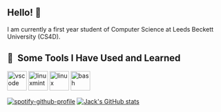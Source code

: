## Hello! 👋

I am currently a first year student of Computer Science at Leeds Beckett University (CS4D). 





<h2> 🚀 &nbsp;Some Tools I Have Used and Learned</h2>
<p align="left">
<img src="https://cdn.jsdelivr.net/gh/devicons/devicon/icons/vscode/vscode-original.svg" alt="vscode" width="45" height="45"/>
<img src="https://cdn.jsdelivr.net/gh/devicons/devicon@latest/icons/linuxmint/linuxmint-original.svg" alt="linuxmint" width="45" height="45"/>
<img src="https://cdn.jsdelivr.net/gh/devicons/devicon@latest/icons/linux/linux-original.svg" alt="linux" width="45" height="45"/>
<img src="https://cdn.jsdelivr.net/gh/devicons/devicon@latest/icons/bash/bash-original.svg" alt="bash" width="45" height="45"/>
          

[![spotify-github-profile](https://spotify-github-profile.kittinanx.com/api/view?uid=3135xdn5ceomdvufufcwomlj7xma&cover_image=true&theme=default&show_offline=false&background_color=121212&interchange=false&profanity=false)](https://github.com/kittinan/spotify-github-profile) [![Jack's GitHub stats](https://github-readme-stats.vercel.app/api?username=ojckstr&show_icons=true&theme=cobalt)](https://github.com/anuraghazra/github-readme-stats)





<!--
**oJckstr/oJckstr** is a ✨ _special_ ✨ repository because its `README.md` (this file) appears on your GitHub profile.

Here are some ideas to get you started:

- 🔭 I’m currently working on ...
- 🌱 I’m currently learning ...
- 👯 I’m looking to collaborate on ...
- 🤔 I’m looking for help with ...
- 💬 Ask me about ...
- 📫 How to reach me: ...
- 😄 Pronouns: ...
- ⚡ Fun fact: ...
-->




